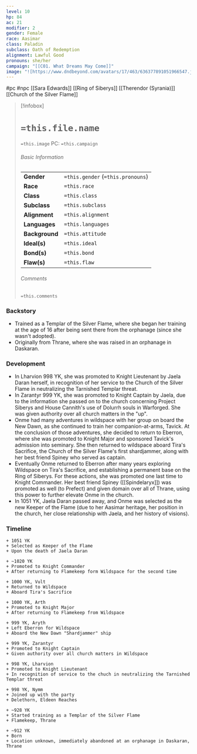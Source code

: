 ```yaml
---
level: 10
hp: 84
ac: 21
modifier: 2
gender: Female
race: Aasimar
class: Paladin
subclass: Oath of Redemption
alignment: Lawful Good
pronouns: she/her
campaign: "[[C01. What Dreams May Come]]"
image: "![https://www.dndbeyond.com/avatars/17/463/636377891051966547.jpeg|250](https://www.dndbeyond.com/avatars/17/463/636377891051966547.jpeg)"
---
```

 #pc #npc  [[Sara Edwards]] [[Ring of Siberys]] [[Therendor (Syrania)]] [[Church of the Silver Flame]]

> [!infobox]
> # `=this.file.name`
> `=this.image`
> PC: `=this.campaign`
> ###### Basic Information
> |  |  |
> | ---- | ---- |
> | **Gender** | `=this.gender` (`=this.pronouns`) |
> | **Race** | `=this.race` |
> | **Class** | `=this.class` |
> | **Subclass** | `=this.subclass` |
> | **Alignment** | `=this.alignment` |
> | **Languages** | `=this.languages` |
> | **Background** | `=this.attitude` |
> | **Ideal(s)** | `=this.ideal` |
> | **Bond(s)** | `=this.bond` |
> | **Flaw(s)** | `=this.flaw` |
> ###### Comments
> `=this.comments`

### Backstory

* Trained as a Templar of the Silver Flame, where she began her training at the age of 16 after being sent there from the orphanage (since she wasn't adopted).
* Originally from Thrane, where she was raised in an orphanage in Daskaran.

### Development

* In Lharvion 998 YK, she was promoted to Knight Lieutenant by Jaela Daran herself, in recognition of her service to the Church of the Silver Flame in neutralizing the Tarnished Templar threat.
* In Zarantyr 999 YK, she was promoted to Knight Captain by Jaela, due to the information she passed on to the church concerning Project Siberys and House Cannith's use of Dolurrh souls in Warforged. She was given authority over all church matters in the "up".
* Onme had many adventures in wildspace with her group on board the New Dawn, as she continued to train her companion-at-arms, Tavick. At the conclusion of those adventures, she decided to return to Eberron, where she was promoted to Knight Major and sponsored Tavick's admission into seminary. She then returned to wildspace aboard Tira's Sacrifice, the Church of the Silver Flame's first shardjammer, along with her best friend Spiney who served as captain.
* Eventually Onme returned to Eberron after many years exploring Wildspace on Tira's Sacrifice, and establishing a permanent base on the Ring of Siberys. For these actions, she was promoted one last time to Knight Commander. Her best friend Spiney ([[Spindelaryx]]) was promoted as well (to Prefect) and given domain over all of Thrane, using this power to further elevate Onme in the church.
* In 1051 YK, Jaela Daran passed away, and Onme was selected as the new Keeper of the Flame (due to her Aasimar heritage, her position in the church, her close relationship with Jaela, and her history of visions). 

### Timeline

```timeline
+ 1051 YK
+ Selected as Keeper of the Flame
+ Upon the death of Jaela Daran

+ ~1020 YK
+ Promoted to Knight Commander
+ After returning to Flamekeep form Wildspace for the second time

+ 1000 YK, Vult
+ Returned to Wildspace
+ Aboard Tira's Sacrifice

+ 1000 YK, Arth
+ Promoted to Knight Major
+ After returning to Flamekeep from Wildspace

+ 999 YK, Aryth
+ Left Eberron for Wildspace
+ Aboard the New Dawn "Shardjammer" ship

+ 999 YK, Zarantyr
+ Promoted to Knight Captain
+ Given authority over all church matters in Wildspace

+ 998 YK, Lharvion
+ Promoted to Knight Lieutenant
+ In recognition of service to the chuch in neutralizing the Tarnished Templar threat

+ 998 YK, Nymm
+ Joined up with the party
+ Delethorn, Eldeen Reaches

+ ~928 YK
+ Started training as a Templar of the Silver Flame
+ Flamekeep, Thrane

+ ~912 YK
+ Born
+ Location unknown, immediately abandoned at an orphanage in Daskaran, Thrane
```